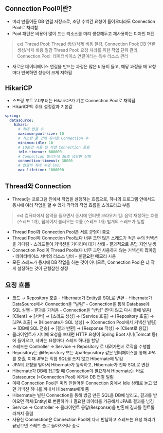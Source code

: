 ## Connection Pool이란?
* 미리 만들어둔 DB 연결 저장소로, 초당 수백건 요청이 들어오더라도 Connection Pool로 처리함
* Pool 패턴은 비용이 많이 드는 리소스를 미리 생성해두고 재사용하는 디자인 패턴
> ex) Thread Pool: Thread 생성/삭제 비용 절감, Connection Pool: DB 연결 생성/삭제 비용 절감
> Thread Pool: 요청 처리를 위한 작업 단위 관리, Connection Pool: 데이터베이스 연결이라는 특수 리소스 관리
* 새로운 데이터베이스 연결을 만드는 과정은 많은 비용이 들고, 해당 과정을 매 요청마다 반복하면 성능이 크게 저하됨

## HikariCP
* 스프링 부트 2.0부터는 HikariCP가 기본 Connection Pool로 채택됨
* HikariCP의 주요 설정값과 기본값
```yaml
spring:
  datasource:
    hikari:
      # 최대 연결 수
      maximum-pool-size: 10
      # 최소한 풀 안에 유지할 Connection 수
      minimum-idle: 10
      # 10분간 사용 안 하면 Connection 종료
      idle-timeout: 600000
      # Connection 빌리는데 30초 넘으면 실패
      connection-timeout: 30000
      # 연결의 최대 수명 (ms)
      max-lifetime: 1800000
```

## Thread와 Connection
* Thread는 프로그램 안에서 작업을 실행하는 흐름으로, 하나의 프로그램 안에서도 동시에 여러 작업을 할 수 있게 각각의 작업 흐름을 스레드라고 부름
> ex) 컴퓨터에서 음악을 들으면서 동시에 인터넷 브라우저 킴: 음악 재생하는 흐름 (스레드 1개), 웹페이지 불러오는 흐름 (스레드 1개) 별개의 스레드가 일함
* Thread Pool과 Connection Pool은 서로 균형이 중요
* Thread Pool이 Connection Pool보다 너무 크면 많은 스레드가 적은 수의 커넥션을 기다림 - 스레드들이 커넥션을 기다리며 대기 상태 - 결과적으로 응답 지연 발생
* Connection Pool이 Thread Pool보다 너무 크면 사용하지 않는 커넥션이 많아짐 - 데이터베이스 서버의 리소스 낭비 - 불필요한 메모리 사용
* 모든 스레드가 동시에 DB 작업을 하는 것이 아니므로, Connection Pool은 더 작게 설정하는 것이 균형잡힌 성정

## 요청 흐름
* 코드 → Repository 호출 - Hibernate가 Entity를 SQL로 변환 - Hibernate가 DataSource에서 Connection을 "빌림" - Connection을 통해 Database에 SQL 실행 - 결과를 가져옴 - Connection을 "반납" (닫지 않고 다시 풀에 넣음)
* [Client] → [서버] → [스레드 생성] → [Service 호출] → [Repository 호출] → [JPA 호출] → [Hibernate가 SQL 생성] → [Connection Pool에서 커넥션 빌림] → [DB에 SQL 전송] → [결과 반환] → [Response 작성] → [Client로 응답]
* 클라이언트가 서버에 요청을 보내면 HTTP 요청이 Spring Boot 서버(Tomcat 등)에 들어오고, 서버는 요청마다 스레드 하나를 할당
* 스레드는 Controller → Service → Repository 로 내려가면서 로직을 수행함
* Repository는 @Repository 또는 JpaRepository 같은 인터페이스를 통해 JPA를 호출, 이때 JPA는 직접 SQL을 쓰지 않고 Hibernate에 맡김
* JPA의 요청을 받아서 Hibernate가 동작하고, Hibernate가 진짜 SQL로 변환
* Hibernate가 DB에 접근할 때 Connection이 필요해서 Hibernate는 바로 Datasource (=Connection Pool) 에게서 DB 연결 빌림
* 이때 Connection Pool은 미리 만들어둔 Connection 중에서 Idle 상태로 놀고 있던 커넥션 하나를 꺼내서 Hibernate에게 줌
* Hibernate는 빌린 Connection을 통해 방금 만든 SQL을 DB에 날리고, 결과를 받아오면 객체(Entity)로 변환하거나 필요한 데이터를 가공해서 JPA로 결과를 넘김
* Service → Controller → 클라이언트 응답(Response)을 반환해 결과를 컨트롤러까지 올림
* 사용한 Connection은 Connection Pool에 다시 반납하고 스레드는 요청 처리가 끝났으면 스레드 풀로 돌아가거나 종료